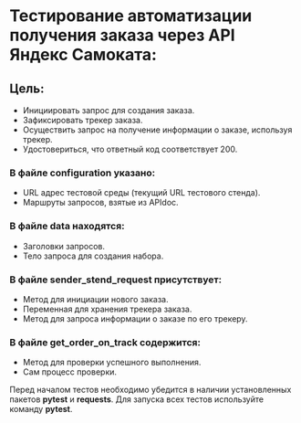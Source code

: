 ﻿# Тестирование автоматизации получения заказа через API Яндекс Самоката:
## Цель:

- Инициировать запрос для создания заказа.
- Зафиксировать трекер заказа.
- Осуществить запрос на получение информации о заказе, используя трекер.
- Удостовериться, что ответный код соответствует 200.
  
### В файле configuration указано:
- URL адрес тестовой среды (текущий URL тестового стенда).
- Маршруты запросов, взятые из APIdoc.
  
### В файле data находятся:
- Заголовки запросов.
- Тело запроса для создания набора.
  
### В файле sender_stend_request присутствует:
- Метод для инициации нового заказа.
- Переменная для хранения трекера заказа.
- Метод для запроса информации о заказе по его трекеру.
  
### В файле get_order_on_track содержится:
- Метод для проверки успешного выполнения.
- Сам процесс проверки.


Перед началом тестов необходимо убедится в наличии установленных пакетов **pytest** и **requests**.
Для запуска всех тестов используйте команду **pytest**.
